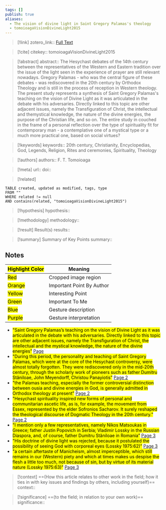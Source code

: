 ```yaml
---
tags: []
publish: true
aliases:
  - The vision of divine light in Saint Gregory Palamas's theology
  - tomoioagaVisionDivineLight2015
---
```


> [!link]
> zotero_link:: [Full Text](zotero://select/library/items/L9BFMVJT)

> [!cite]
> citekey:: tomoioagaVisionDivineLight2015

> [!abstract]
> abstract:: The Hesychast debates of the 14th century between the representatives of the Western and Eastern tradition over the issue of the light seen in the experience of prayer are still relevant nowadays. Gregory Palamas - who was the central figure of these debates - was rediscovered in the 20th century by Orthodox Theology and is still in the process of reception in Western theology. The present study represents a synthesis of Saint Gregory Palamas's teaching on the vision of Divine Light as it was articulated in the debate with his adversaries. Directly linked to this topic are other adjacent issues, namely the Transfiguration of Christ, the intellectual and themystical knowledge, the nature of the divine energies, the purpose of the Christian life, and so on. The entire study in couched in the frame of a personal reflection over the type of spirituality fit for contemporary man - a contemplative one of a mystical type or a much more practical one, based on social virtues?

> [!keywords]
> keywords:: 20th century, Christianity, Encyclopedias, God, Legends, Religion, Rites and ceremonies, Spirituality, Theology

> [!authors]
> authors:: F. T. Tomoioaga

> [!meta]
> url:: 
> doi:: 

> [!related]


```dataview
TABLE created, updated as modified, tags, type
FROM ""
WHERE related != null
AND contains(related, "tomoioagaVisionDivineLight2015")
```

> [!hypothesis]
> hypothesis:: 

> [!methodology] 
> methodology:: 

> [!result] Result(s) 
> results::

> [!summary] Summary of Key Points
> summary:: 

## Notes

| <mark class="hltr-grey">Highlight Color</mark> | Meaning                   |
| ---------------------------------------------- | ------------------------- |
| <mark class="hltr-red">Red</mark>              | Cropped image region      |
| <mark class="hltr-orange">Orange</mark>        | Important Point By Author |
| <mark class="hltr-yellow">Yellow</mark>        | Interesting Point         |
| <mark class="hltr-green">Green</mark>          | Important To Me           |
| <mark class="hltr-blue">Blue</mark>            | Gesture description       |
| <mark class="hltr-purple">Purple</mark>        | Gesture interpretation    |

- <mark class="hltr-yellow">"Saint Gregory Palamas’s teaching on the vision of Divine Light as it was articulated in the debate with his adversaries. Directly linked to this topic are other adjacent issues, namely the Transfiguration of Christ, the intellectual and the mystical knowledge, the nature of the divine energies”</mark> [Page ](zotero://open-pdf/library/items/L9BFMVJT?page=&annotation=CT9QJY3K) 
- <mark class="hltr-yellow">"During this period, the personality and teaching of Saint Gregory Palamas, which were at the core of the Hesychast controversy, were almost totally forgotten. They were rediscovered only in the mid-20th century, through the scholarly work of pioneers such as father Dumitru Stăniloae, John Meyendorff, Christou Panayiotis”</mark> [Page 2](zotero://open-pdf/library/items/L9BFMVJT?page=2&annotation=3NDXKP8V) 
- <mark class="hltr-yellow">"the Palamas teaching, especially the former controversial distinction between ousia and divine energies in God, is generally admitted in Orthodox theology at present”</mark> [Page 2](zotero://open-pdf/library/items/L9BFMVJT?page=2&annotation=GZ74JHJC) 
- <mark class="hltr-yellow">"Hesychast spirituality inspired new forms of personal and communitarian ascetic life, as is, for example, the movement from Essex, represented by the elder Sofronios Sacharov. It surely reshaped the theological discourse of Dogmatic Theology in the 20th century.”</mark> [Page 2](zotero://open-pdf/library/items/L9BFMVJT?page=2&annotation=7EKWMNTI) 
- <mark class="hltr-yellow">"I mention only a few representatives, namely Nikos Matsoukas in Greece; father Justin Popovich in Serbia; Vladimir Lossky in the Russian Diaspora, and, of course, father Dumitru Stăniloae in Romania”</mark> [Page 3](zotero://open-pdf/library/items/L9BFMVJT?page=3&annotation=FJM9NWXX) 
- <mark class="hltr-yellow">"His doctrine of divine light was rejected, because it postulated the possibility of seeing God with corporeal eyes (Lossky 1975:62)”</mark> [Page 3](zotero://open-pdf/library/items/L9BFMVJT?page=3&annotation=T9GDERAC) 
- <mark class="hltr-yellow">"a certain aftertaste of Manicheism, almost imperceptible, which still remains in our (Western) piety and which at times makes us despise the flesh a little too much, not because of sin, but by virtue of its material nature (Lossky 1975:63)”</mark> [Page 3](zotero://open-pdf/library/items/L9BFMVJT?page=3&annotation=LF8UBCCQ) 


> [!context]
> ==(How this article relates to other work in the field; how it ties in with key issues and findings by others, including yourself)==
> context:: 

> [!significance]
> ==(to the field; in relation to your own work)==
> significance:: 
